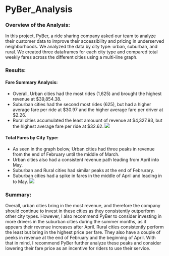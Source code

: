 # PyBer_Analysis

### Overview of the Analysis: 
In this project, PyBer, a ride sharing company asked our team to analyze their customer data to improve their accessibility and pricing in underserved neighborhoods. We analyzed the data by city type: urban, suburban, and rural. We created three dataframes for each city type and compared total weekly fares across the different cities using a multi-line graph.

### Results: 
#### Fare Summary Analysis: 
* Overall, Urban cities had the most rides (1,625) and brought the highest revenue at $39,854.38.
* Suburban cities had the second most rides (625), but had a higher average fare per ride at $30.97 and the higher average fare per driver at $2.26.
* Rural cities accumulated the least amouunt of revenue at $4,327.93, but the highest average fare per ride at $32.62.
![](https://i.imgur.com/kI3a5Xp.png)


#### Total Fares by City Type:
* As seen in the graph below, Urban cities had three peaks in revenue from the end of February until the middle of March. 
* Urban cities also had a consistent revenue path leading from April into May. 
* Suburban and Rural cities had similar peaks at the end of Februrary. 
* Suburban cities had a spike in fares in the middle of April and leading in to May.
![](https://i.imgur.com/X0phLs5.png)

### Summary: 
Overall, urban cities bring in the most revenue, and therefore the company should continue to invest in these cities as they consistently outperform other city types. However, I also recommend PyBer to consider investing in more drivers in the suburban cities during the summer months, as it appears their revenue increases after April. Rural cities consistently perform the least but bring in the highest price per fare. They also have a couple of peeks in revenue at the end of February and the beginning of April. With that in mind, I recommend PyBer further analyze these peaks and consider lowering their fare price as an incentive for riders to use their service.
